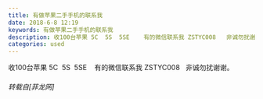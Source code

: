 ```yaml
---
title: 有做苹果二手手机的联系我
date: 2018-6-8 12:19
keywords: 有做苹果二手手机的联系我
description: 收100台苹果 5C  5S  5SE    有的微信联系我 ZSTYC008   非诚勿扰谢谢。
categories: used
---
```

<td class="t_f" id="postmessage_1401608">

收100台苹果 5C  5S  5SE    有的微信联系我 ZSTYC008   非诚勿扰谢谢。</td>
###### 转载自[菲龙网]